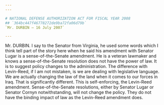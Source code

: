 ```yaml
---
---

# NATIONAL DEFENSE AUTHORIZATION ACT FOR FISCAL YEAR 2008
## `364bc447f46778272de9ba72fa06d79b`
`Mr. DURBIN — 16 July 2007`

---
```



Mr. DURBIN. I say to the Senator from Virginia, he used some words 
which I think tell part of the story here when he said his amendment 
with Senator Lugar is a sense-of-the-Senate amendment. He is a veteran 
lawmaker and knows a sense-of-the-Senate resolution does not have the 
power of law. It is to suggest policy changes to the administration. 
The difference with Levin-Reed, if I am not mistaken, is we are dealing 
with legislative language. We are actually changing the law of the land 
when it comes to our forces in Iraq. That is significantly different. 
This is self-enforcing, the Levin-Reed amendment. Sense-of-the-Senate 
resolutions, either by Senator Lugar or Senator Cornyn notwithstanding, 
will not change the policy. They do not have the binding impact of law 
as the Levin-Reed amendment does.